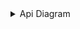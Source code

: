 <details>
<summary>Api Diagram</summary>
<img src="./demo.png " width="800" height="1200" >
</details>